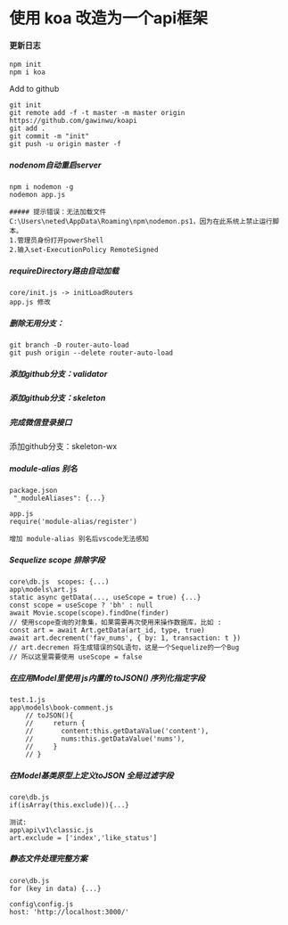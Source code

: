 #  使用 koa 改造为一个api框架

#### 更新日志

```
npm init
npm i koa
```
Add to github
```
git init 
git remote add -f -t master -m master origin https://github.com/gawinwu/koapi
git add .  
git commit -m "init"
git push -u origin master -f
```

##### nodenom自动重启server
```
npm i nodemon -g
nodemon app.js

##### 提示错误：无法加载文件 C:\Users\neted\AppData\Roaming\npm\nodemon.ps1，因为在此系统上禁止运行脚本。
1.管理员身份打开powerShell
2.输入set-ExecutionPolicy RemoteSigned  
```

##### requireDirectory路由自动加载
```
core/init.js -> initLoadRouters
app.js 修改
```

##### 删除无用分支：
```
git branch -D router-auto-load
git push origin --delete router-auto-load
```

##### 添加github分支：validator 

##### 添加github分支：skeleton

##### 完成微信登录接口
添加github分支：skeleton-wx

##### module-alias 别名
```
package.json
 "_moduleAliases": {...}

app.js
require('module-alias/register')

增加 module-alias 别名后vscode无法感知
```

##### Sequelize scope 排除字段
```
core\db.js  scopes: {...)
app\models\art.js
static async getData(..., useScope = true) {...}
const scope = useScope ? 'bh' : null
await Movie.scope(scope).findOne(finder)
// 使用scope查询的对象集，如果需要再次使用来操作数据库，比如 :
const art = await Art.getData(art_id, type, true)
await art.decrement('fav_nums', { by: 1, transaction: t })
// art.decremen 将生成错误的SQL语句，这是一个Sequelize的一个Bug
// 所以这里需要使用 useScope = false 
```

##### 在应用Model里使用 js内置的 toJSON() 序列化指定字段
```
test.1.js
app\models\book-comment.js
    // toJSON(){
    //     return {
    //       content:this.getDataValue('content'),
    //       nums:this.getDataValue('nums'),
    //     }
    // }
```

##### 在Model基类原型上定义toJSON 全局过滤字段
```
core\db.js
if(isArray(this.exclude)){...}

测试:
app\api\v1\classic.js
art.exclude = ['index','like_status']
```

##### 静态文件处理完整方案
```
core\db.js
for (key in data) {...}

config\config.js
host: 'http://localhost:3000/'
```



